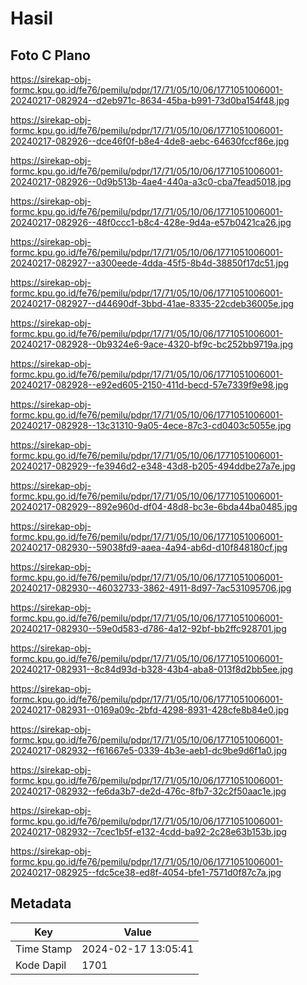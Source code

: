 # Hasil

## Foto C Plano

https://sirekap-obj-formc.kpu.go.id/fe76/pemilu/pdpr/17/71/05/10/06/1771051006001-20240217-082924--d2eb971c-8634-45ba-b991-73d0ba154f48.jpg

https://sirekap-obj-formc.kpu.go.id/fe76/pemilu/pdpr/17/71/05/10/06/1771051006001-20240217-082926--dce46f0f-b8e4-4de8-aebc-64630fccf86e.jpg

https://sirekap-obj-formc.kpu.go.id/fe76/pemilu/pdpr/17/71/05/10/06/1771051006001-20240217-082926--0d9b513b-4ae4-440a-a3c0-cba7fead5018.jpg

https://sirekap-obj-formc.kpu.go.id/fe76/pemilu/pdpr/17/71/05/10/06/1771051006001-20240217-082926--48f0ccc1-b8c4-428e-9d4a-e57b0421ca26.jpg

https://sirekap-obj-formc.kpu.go.id/fe76/pemilu/pdpr/17/71/05/10/06/1771051006001-20240217-082927--a300eede-4dda-45f5-8b4d-38850f17dc51.jpg

https://sirekap-obj-formc.kpu.go.id/fe76/pemilu/pdpr/17/71/05/10/06/1771051006001-20240217-082927--d44690df-3bbd-41ae-8335-22cdeb36005e.jpg

https://sirekap-obj-formc.kpu.go.id/fe76/pemilu/pdpr/17/71/05/10/06/1771051006001-20240217-082928--0b9324e6-9ace-4320-bf9c-bc252bb9719a.jpg

https://sirekap-obj-formc.kpu.go.id/fe76/pemilu/pdpr/17/71/05/10/06/1771051006001-20240217-082928--e92ed605-2150-411d-becd-57e7339f9e98.jpg

https://sirekap-obj-formc.kpu.go.id/fe76/pemilu/pdpr/17/71/05/10/06/1771051006001-20240217-082928--13c31310-9a05-4ece-87c3-cd0403c5055e.jpg

https://sirekap-obj-formc.kpu.go.id/fe76/pemilu/pdpr/17/71/05/10/06/1771051006001-20240217-082929--fe3946d2-e348-43d8-b205-494ddbe27a7e.jpg

https://sirekap-obj-formc.kpu.go.id/fe76/pemilu/pdpr/17/71/05/10/06/1771051006001-20240217-082929--892e960d-df04-48d8-bc3e-6bda44ba0485.jpg

https://sirekap-obj-formc.kpu.go.id/fe76/pemilu/pdpr/17/71/05/10/06/1771051006001-20240217-082930--59038fd9-aaea-4a94-ab6d-d10f848180cf.jpg

https://sirekap-obj-formc.kpu.go.id/fe76/pemilu/pdpr/17/71/05/10/06/1771051006001-20240217-082930--46032733-3862-4911-8d97-7ac531095706.jpg

https://sirekap-obj-formc.kpu.go.id/fe76/pemilu/pdpr/17/71/05/10/06/1771051006001-20240217-082930--59e0d583-d786-4a12-92bf-bb2ffc928701.jpg

https://sirekap-obj-formc.kpu.go.id/fe76/pemilu/pdpr/17/71/05/10/06/1771051006001-20240217-082931--8c84d93d-b328-43b4-aba8-013f8d2bb5ee.jpg

https://sirekap-obj-formc.kpu.go.id/fe76/pemilu/pdpr/17/71/05/10/06/1771051006001-20240217-082931--0169a09c-2bfd-4298-8931-428cfe8b84e0.jpg

https://sirekap-obj-formc.kpu.go.id/fe76/pemilu/pdpr/17/71/05/10/06/1771051006001-20240217-082932--f61667e5-0339-4b3e-aeb1-dc9be9d6f1a0.jpg

https://sirekap-obj-formc.kpu.go.id/fe76/pemilu/pdpr/17/71/05/10/06/1771051006001-20240217-082932--fe6da3b7-de2d-476c-8fb7-32c2f50aac1e.jpg

https://sirekap-obj-formc.kpu.go.id/fe76/pemilu/pdpr/17/71/05/10/06/1771051006001-20240217-082932--7cec1b5f-e132-4cdd-ba92-2c28e63b153b.jpg

https://sirekap-obj-formc.kpu.go.id/fe76/pemilu/pdpr/17/71/05/10/06/1771051006001-20240217-082925--fdc5ce38-ed8f-4054-bfe1-7571d0f87c7a.jpg


## Metadata

| Key        | Value               |
| ---------- | ------------------- |
| Time Stamp | 2024-02-17 13:05:41 |
| Kode Dapil | 1701                |




